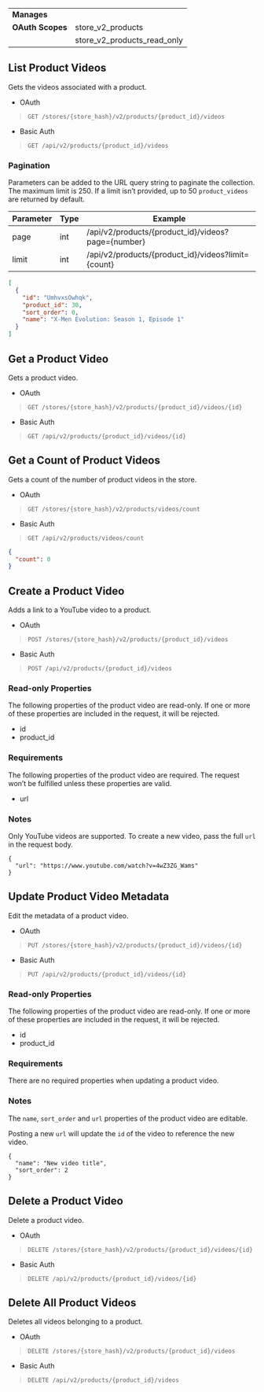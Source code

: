 |||
|---|---|
| **Manages** |
| **OAuth Scopes** | store_v2_products
||store_v2_products_read_only

## <span class="jumptarget"> List Product Videos </span>

Gets the videos associated with a product.

*   OAuth
>`GET /stores/{store_hash}/v2/products/{product_id}/videos`
*   Basic Auth
>`GET /api/v2/products/{product_id}/videos`

### <span class="jumptarget"> Pagination </span>

Parameters can be added to the URL query string to paginate the collection. The maximum limit is 250. If a limit isn’t provided, up to 50 `product_videos` are returned by default.

| Parameter | Type | Example |
| --- | --- | --- |
| page | int | /api/v2/products/{product_id}/videos?page={number} |
| limit | int | /api/v2/products/{product_id}/videos?limit={count} |

```json
[
  {
    "id": "UmhvxsOwhqk",
    "product_id": 30,
    "sort_order": 0,
    "name": "X-Men Evolution: Season 1, Episode 1"
  }
]
```

## <span class="jumptarget"> Get a Product Video </span>

Gets a product video.

*   OAuth
>`GET /stores/{store_hash}/v2/products/{product_id}/videos/{id}`
*   Basic Auth
>`GET /api/v2/products/{product_id}/videos/{id}`

## <span class="jumptarget"> Get a Count of Product Videos </span>

Gets a count of the number of product videos in the store.

*   OAuth
>`GET /stores/{store_hash}/v2/products/videos/count`
*   Basic Auth
>`GET /api/v2/products/videos/count`

```json
{
  "count": 0
}
```

## <span class="jumptarget"> Create a Product Video </span>

Adds a link to a YouTube video to a product.

*   OAuth
>`POST /stores/{store_hash}/v2/products/{product_id}/videos`
*   Basic Auth
>`POST /api/v2/products/{product_id}/videos`

### <span class="jumptarget"> Read-only Properties </span>

The following properties of the product video are read-only. If one or more of these properties are included in the request, it will be rejected.

*   id
*   product_id

### <span class="jumptarget"> Requirements </span>

The following properties of the product video are required. The request won’t be fulfilled unless these properties are valid.

*   url

### <span class="jumptarget"> Notes </span>

Only YouTube videos are supported. To create a new video, pass the full `url` in the request body.

```curl
{
  "url": "https://www.youtube.com/watch?v=4wZ3ZG_Wams"
}
```

## <span class="jumptarget"> Update Product Video Metadata </span>

Edit the metadata of a product video.

*   OAuth
>`PUT /stores/{store_hash}/v2/products/{product_id}/videos/{id}`
*   Basic Auth
>`PUT /api/v2/products/{product_id}/videos/{id}`

### <span class="jumptarget"> Read-only Properties </span>

The following properties of the product video are read-only. If one or more of these properties are included in the request, it will be rejected.

*   id
*   product_id

### <span class="jumptarget"> Requirements </span>

There are no required properties when updating a product video. 

### <span class="jumptarget"> Notes </span>

The `name`, `sort_order` and `url` properties of the product video are editable.

Posting a new `url` will update the `id` of the video to reference the new video.

```curl
{
  "name": "New video title",
  "sort_order": 2
}
```

## <span class="jumptarget"> Delete a Product Video </span>

Delete a product video.

*   OAuth
>`DELETE /stores/{store_hash}/v2/products/{product_id}/videos/{id}`
*   Basic Auth
>`DELETE /api/v2/products/{product_id}/videos/{id}`

## <span class="jumptarget"> Delete All Product Videos </span>

Deletes all videos belonging to a product.

*   OAuth
>`DELETE /stores/{store_hash}/v2/products/{product_id}/videos`
*   Basic Auth
>`DELETE /api/v2/products/{product_id}/videos`
